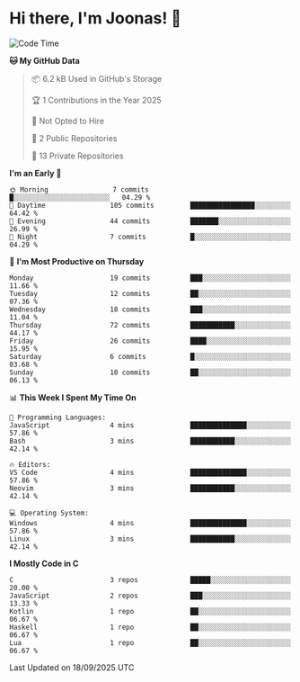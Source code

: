 <!--<a href="https://github.com/anuraghazra/github-readme-stats">
  <img align="center" height=200 src="https://readme-stats-git-main-joonas45s-projects.vercel.app/api?username=Joonas45&hide=stars&show_icons=true&theme=monokai" />
</a>
<a href="">
  <img align="center" width=300 src="https://readme-stats-git-main-joonas45s-projects.vercel.app/api/top-langs?username=Joonas45&theme=monokai&layout=compact" />
</a>-->
<!--
<a href="">
  <img align="center" height=125 width=600 src="https://readme-stats-git-main-joonas45s-projects.vercel.app/api/wakatime?username=Joonas45&theme=monokai&layout=compact" />
</a>
-->

# Hi there, I'm Joonas! :wave:


<!--START_SECTION:waka-->
![Code Time](http://img.shields.io/badge/Code%20Time-269%20hrs%2012%20mins-blue)

**🐱 My GitHub Data** 

> 📦 6.2 kB Used in GitHub's Storage 
 > 
> 🏆 1 Contributions in the Year 2025
 > 
> 🚫 Not Opted to Hire
 > 
> 📜 2 Public Repositories 
 > 
> 🔑 13 Private Repositories 
 > 
**I'm an Early 🐤** 

```text
🌞 Morning                7 commits           █░░░░░░░░░░░░░░░░░░░░░░░░   04.29 % 
🌆 Daytime                105 commits         ████████████████░░░░░░░░░   64.42 % 
🌃 Evening                44 commits          ███████░░░░░░░░░░░░░░░░░░   26.99 % 
🌙 Night                  7 commits           █░░░░░░░░░░░░░░░░░░░░░░░░   04.29 % 
```
📅 **I'm Most Productive on Thursday** 

```text
Monday                   19 commits          ███░░░░░░░░░░░░░░░░░░░░░░   11.66 % 
Tuesday                  12 commits          ██░░░░░░░░░░░░░░░░░░░░░░░   07.36 % 
Wednesday                18 commits          ███░░░░░░░░░░░░░░░░░░░░░░   11.04 % 
Thursday                 72 commits          ███████████░░░░░░░░░░░░░░   44.17 % 
Friday                   26 commits          ████░░░░░░░░░░░░░░░░░░░░░   15.95 % 
Saturday                 6 commits           █░░░░░░░░░░░░░░░░░░░░░░░░   03.68 % 
Sunday                   10 commits          ██░░░░░░░░░░░░░░░░░░░░░░░   06.13 % 
```


📊 **This Week I Spent My Time On** 

```text
💬 Programming Languages: 
JavaScript               4 mins              ██████████████░░░░░░░░░░░   57.86 % 
Bash                     3 mins              ███████████░░░░░░░░░░░░░░   42.14 % 

🔥 Editors: 
VS Code                  4 mins              ██████████████░░░░░░░░░░░   57.86 % 
Neovim                   3 mins              ███████████░░░░░░░░░░░░░░   42.14 % 

💻 Operating System: 
Windows                  4 mins              ██████████████░░░░░░░░░░░   57.86 % 
Linux                    3 mins              ███████████░░░░░░░░░░░░░░   42.14 % 
```

**I Mostly Code in C** 

```text
C                        3 repos             █████░░░░░░░░░░░░░░░░░░░░   20.00 % 
JavaScript               2 repos             ███░░░░░░░░░░░░░░░░░░░░░░   13.33 % 
Kotlin                   1 repo              ██░░░░░░░░░░░░░░░░░░░░░░░   06.67 % 
Haskell                  1 repo              ██░░░░░░░░░░░░░░░░░░░░░░░   06.67 % 
Lua                      1 repo              ██░░░░░░░░░░░░░░░░░░░░░░░   06.67 % 
```




 Last Updated on 18/09/2025 UTC
<!--END_SECTION:waka-->
